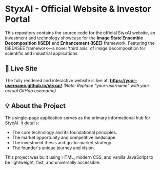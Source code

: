 # StyxAI - Official Website & Investor Portal

This repository contains the source code for the official StyxAI website, an investment and technology showcase for the **Image State Ensemble Decomposition (ISED)** and **Enhancement (ISEE)** framework. Featuring the ISED/ISEE framework—a novel 'third axis' of image decomposition for scientific and industrial applications.


## 🚀 Live Site

The fully rendered and interactive website is live at:
**https://your-username.github.io/styxai/** *(Note: Replace "your-username" with your actual GitHub username)*

## 💡 About the Project

This single-page application serves as the primary informational hub for StyxAI. It details:
* The core technology and its foundational principles.
* The market opportunity and competitive landscape.
* The investment thesis and go-to-market strategy.
* The founder's unique journey and vision.

This project was built using HTML, modern CSS, and vanilla JavaScript to be lightweight, fast, and universally accessible.
